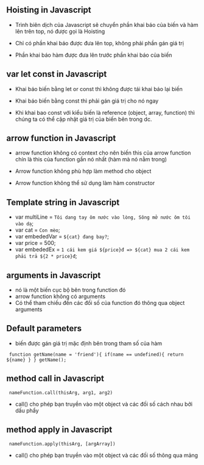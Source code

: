 ## Hoisting in Javascript
- Trình biên dịch của Javascript sẽ chuyển phần khai báo của biến và hàm lên trên top, nó được gọi là Hoisting

- Chỉ có phần khai báo được đưa lên top, không phải phần gán giá trị

- Phần khai báo hàm được đưa lên trước phần khai báo của biến


## var let const in Javascript
- Khai báo biến bằng let or const thì không được tái khai báo lại biến

- Khai báo biến bằng const thì phải gán giá trị cho nó ngay

- Khi khai bao const với kiểu biến là reference (object, array, function) thì chúng ta có thể cập nhật giá trị của biến bên trong dc.


## arrow function in Javascript
- arrow function không có context cho nên biến this của arrow function chín là this của function gần nó nhất (hàm mà nó nằm trong)

- Arrow function không phù hợp làm method cho object

- Arrow function không thể sử dụng làm hàm constructor



## Template string in Javascript
- var multiLine = `Tôi dang tay ôm nước vào lòng, Sông mở nước ôm tôi vào dạ`;
- var cat = `Con mèo`;
- var embededVar = `${cat} đang bay?`;
- var price = 500;
- var embededEx = `1 cái kem giá ${price}đ => ${cat} mua 2 cái kem phải trả ${2 * price}đ`;


## arguments in Javascript
- nó là một biến cục bộ bên trong function đó
- arrow function không có arguments
- Có thể tham chiếu đến các đối số của function đó thông qua object arguments


## Default parameters
- biến được gán giá trị mặc định bên trong tham số của hàm

` 
  function getName(name = 'friend'){
    if(name == undefined){
      return ${name}
    }
  }
  getName();
`


## method call in Javascript
` nameFunction.call(thisArg, arg1, arg2)`
- call() cho phép bạn truyền vào một object và các đối số cách nhau bởi dấu phẩy



## method apply in Javascript
` nameFunction.apply(thisArg, [argArray])`
- call() cho phép bạn truyền vào một object và các đối số thông qua mảng
